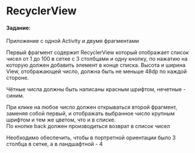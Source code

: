 # RecyclerView

#### Задание: 

Приложение с одной Activity и двумя фрагментами 

Первый фрагмент содержит RecyclerView который отображает список чисел от 1 до 100 в сетке с 3 столбцами и одну кнопку, по нажатию на которую должен добавить элемент в конце списка. Высота и ширина View, отображающей число, должна быть не меньше 48dp по каждой стороне. 

Чётные числа должны быть написаны красным шрифтом, нечетные - синим. 

При клике на любое число должен открываться второй фрагмент, заменяя собой первый, и отображать выбранное число крупным шрифтом и тем же цветом, что и в списке.  
По кнопке back должен производиться возврат в список чисел

Необходимо обеспечить, чтобы в портретной ориентации было 3 столбца в сетке, а в ландшафтной - 4
